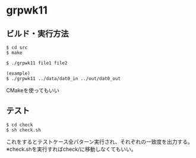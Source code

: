 # grpwk11

## ビルド・実行方法
```
$ cd src
$ make

$ ./grpwk11 file1 file2

(example)
$ ./grpwk11 ../data/dat0_in ../out/dat0_out
```

CMakeを使ってもいい

## テスト
```
$ cd check
$ sh check.sh
```

これをするとテストケース全パターン実行され、それぞれの一致度を出力する。  
※check.shを実行すればcheck/に移動しなくてもいい。